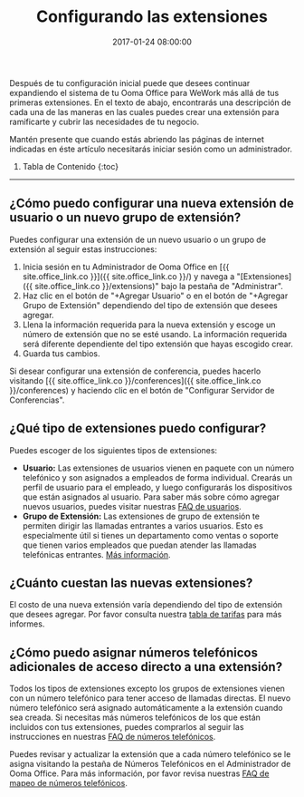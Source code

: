 ﻿---
layout: post
title:  Configurando las extensiones
date:   2017-01-24 08:00:00
country: [Colombia]
language: [Spanish]
locale: [co-es]
category: [wework]
tags: [getting-started, activation-and-setup, ooma-office-manager, admin-features, user-management, wework]
---

Después de tu configuración inicial puede que desees continuar expandiendo el sistema de tu Ooma Office para WeWork más allá de tus primeras extensiones. En el texto de abajo, encontrarás una descripción de cada una de las maneras en las cuales puedes crear una extensión para ramificarte y cubrir las necesidades de tu negocio. 

Mantén presente que cuando estás abriendo las páginas de internet indicadas en éste artículo necesitarás iniciar sesión como un administrador.

1. Tabla de Contenido
{:toc}
* * *

## ¿Cómo puedo configurar una nueva extensión de usuario o un nuevo grupo de extensión?

Puedes configurar una extensión de un nuevo usuario o un grupo de extensión al seguir estas instrucciones:

1. Inicia sesión en tu Administrador de Ooma Office en [{{ site.office_link.co }}]({{ site.office_link.co }}/) y navega a "[Extensiones]({{ site.office_link.co }}/extensions)" bajo la pestaña de "Administrar".
2. Haz clic en el botón de "+Agregar Usuario" o en el botón de "+Agregar Grupo de Extensión" dependiendo del tipo de extensión que desees agregar. 
3. Llena la información requerida para la nueva extensión y escoge un número de extensión que no se esté usando. La información requerida será diferente dependiente del tipo extensión que hayas escogido crear.
4. Guarda tus cambios.

Si desear configurar una extensión de conferencia, puedes hacerlo visitando [{{ site.office_link.co }}/conferences]({{ site.office_link.co }}/conferences) y haciendo clic en el botón de "Configurar Servidor de Conferencias".

## ¿Qué tipo de extensiones puedo configurar?

Puedes escoger de los siguientes tipos de extensiones:

* **Usuario:** Las extensiones de usuarios vienen en paquete con un número telefónico y son asignados a empleados de forma individual. Crearás un perfil de usuario para el empleado, y luego configurarás los dispositivos que están asignados al usuario. Para saber más sobre cómo agregar nuevos usuarios, puedes visitar nuestras [FAQ de usuarios](/co/es//adding-a-new-user).
* **Grupo de Extensión:** Las extensiones de grupo de extensión te permiten dirigir las llamadas entrantes a varios usuarios. Esto es especialmente útil si tienes un departamento como ventas o soporte que tienen varios empleados que puedan atender las llamadas telefónicas entrantes. [Más información](/co/es//ring-groups).

## ¿Cuánto cuestan las nuevas extensiones?

El costo de una nueva extensión varía dependiendo del tipo de extensión que desees agregar. Por favor consulta nuestra [tabla de tarifas](/co/es//ooma-office-pricing-chart) para más informes.

## ¿Cómo puedo asignar números telefónicos adicionales de acceso directo a una extensión?

Todos los tipos de extensiones excepto los grupos de extensiones vienen con un número telefónico para tener acceso de llamadas directas. El nuevo número telefónico será asignado automáticamente a la extensión cuando sea creada. Si necesitas más números telefónicos de los que están incluidos con tus extensiones, puedes comprarlos al seguir las instrucciones en nuestras [FAQ de números telefónicos](/co/es//adding-additional-phone-numbers).

Puedes revisar y actualizar la extensión que a cada número telefónico se le asigna visitando la pestaña de Números Telefónicos en el Administrador de Ooma Office. Para más información, por favor revisa nuestras [FAQ de mapeo de números telefónicos](/co/es//mapping-phone-numbers).